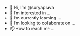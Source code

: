 - 👋 Hi, I’m @suryaprava
- 👀 I’m interested in ...
- 🌱 I’m currently learning ...
- 💞️ I’m looking to collaborate on ...
- 📫 How to reach me ...

<!---
suryaprava/suryaprava is a ✨ special ✨ repository because its `README.md` (this file) appears on your GitHub profile.
You can click the Preview link to take a look at your changes.
--->

